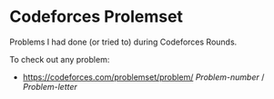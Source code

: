 # Codeforces Prolemset

Problems I had done (or tried to) during Codeforces Rounds.

To check out any problem:
- https://codeforces.com/problemset/problem/ *Problem-number* / *Problem-letter*